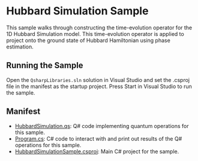 ﻿# Hubbard Simulation Sample #

This sample walks through constructing the time-evolution operator for the 1D Hubbard Simulation model. This time-evolution operator is applied to project onto the ground state of Hubbard Hamiltonian using phase estimation.

## Running the Sample ##

Open the `QsharpLibraries.sln` solution in Visual Studio and set the .csproj file in the manifest as the startup project.
Press Start in Visual Studio to run the sample.

## Manifest ##

- [HubbardSimulation.qs](./HubbardSimulation.qs): Q# code implementing quantum operations for this sample.
- [Program.cs](./Program.cs): C# code to interact with and print out results of the Q# operations for this sample.
- [HubbardSimulationSample.csproj](./HubbardSimulationSample.csproj): Main C# project for the sample.